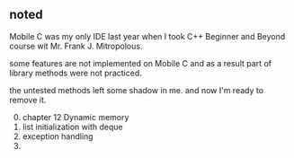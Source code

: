 ## noted

Mobile C was my only IDE last year when I took C++ Beginner and Beyond course wit Mr. Frank J. Mitropolous. 

some features are not implemented on Mobile C and as a result part of library methods were not practiced.

the untested methods left some shadow in me. and now I'm ready to remove it.

0. chapter 12 Dynamic memory
1. list initialization with deque
2. exception handling
3. 
